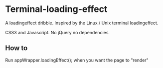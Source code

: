 # Terminal-loading-effect

A loadingeffect dribble. Inspired by the Linux / Unix terminal loadingeffect. 

CSS3 and Javascript. No jQuery no dependencies

## How to

Run appWrapper.loadingEffect(); when you want the page to "render"

